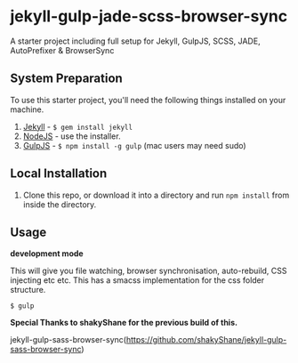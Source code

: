 jekyll-gulp-jade-scss-browser-sync
=============================

A starter project including full setup for Jekyll, GulpJS, SCSS, JADE, AutoPrefixer &amp; BrowserSync

## System Preparation

To use this starter project, you'll need the following things installed on your machine.

1. [Jekyll](http://jekyllrb.com/) - `$ gem install jekyll`
2. [NodeJS](http://nodejs.org) - use the installer.
3. [GulpJS](https://github.com/gulpjs/gulp) - `$ npm install -g gulp` (mac users may need sudo)

## Local Installation

1. Clone this repo, or download it into a directory and run `npm install` from inside the directory.

## Usage

**development mode**

This will give you file watching, browser synchronisation, auto-rebuild, CSS injecting etc etc.
This has a smacss implementation for the css folder structure.

```shell
$ gulp
```

**Special Thanks to shakyShane for the previous build of this.**

jekyll-gulp-sass-browser-sync(https://github.com/shakyShane/jekyll-gulp-sass-browser-sync)
